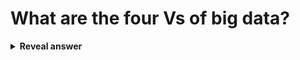 # What are the four Vs of big data?
<details>
<summary><b>Reveal answer</b></summary>
Volume - Scale of data<br>Velocity - Frequency of new data<br>Variety - Different forms of data<br>Veracity - How truthful? Uncertainty of data
</details>
